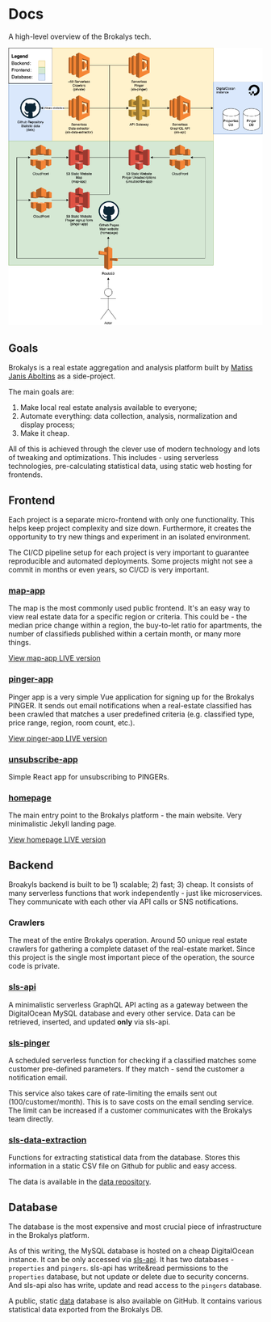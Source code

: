 # Docs
A high-level overview of the Brokalys tech.

<!-- Image source stored in: https://app.diagrams.net/#G1JDARyR95jIQxrockt5DWa3oAO-M-QbD --->
![diagram](static/diagram.png)

## Goals
Brokalys is a real estate aggregation and analysis platform built by [Matiss Janis Aboltins] as a side-project.

The main goals are:
1) Make local real estate analysis available to everyone;
2) Automate everything: data collection, analysis, normalization and display process;
3) Make it cheap.

All of this is achieved through the clever use of modern technology and lots of tweaking and optimizations. This includes - using serverless technologies, pre-calculating statistical data, using static web hosting for frontends.


## Frontend
Each project is a separate micro-frontend with only one functionality. This helps keep project complexity and size down. Furthermore, it creates the opportunity to try new things and experiment in an isolated environment.

The CI/CD pipeline setup for each project is very important to guarantee reproducible and automated deployments. Some projects might not see a commit in months or even years, so CI/CD is very important.

### [map-app]
The map is the most commonly used public frontend. It's an easy way to view real estate data for a specific region or criteria. This could be - the median price change within a region, the buy-to-let ratio for apartments, the number of classifieds published within a certain month, or many more things.

[View map-app LIVE version][live-map-app]

### [pinger-app]
Pinger app is a very simple Vue application for signing up for the Brokalys PINGER. It sends out email notifications when a real-estate classified has been crawled that matches a user predefined criteria (e.g. classified type, price range, region, room count, etc.).

[View pinger-app LIVE version][live-pinger-app]

### [unsubscribe-app]
Simple React app for unsubscribing to PINGERs.

### [homepage]
The main entry point to the Brokalys platform - the main website. Very minimalistic Jekyll landing page.

[View homepage LIVE version][live-homepage]


## Backend
Broakyls backend is built to be 1) scalable; 2) fast; 3) cheap. It consists of many serverless functions that work independently - just like microservices. They communicate with each other via API calls or SNS notifications.

### Crawlers
The meat of the entire Brokalys operation. Around 50 unique real estate crawlers for gathering a complete dataset of the real-estate market. Since this project is the single most important piece of the operation, the source code is private.

### [sls-api]
A minimalistic serverless GraphQL API acting as a gateway between the DigitalOcean MySQL database and every other service. Data can be retrieved, inserted, and updated **only** via sls-api.

### [sls-pinger]
A scheduled serverless function for checking if a classified matches some customer pre-defined parameters. If they match - send the customer a notification email.

This service also takes care of rate-limiting the emails sent out (100/customer/month). This is to save costs on the email sending service. The limit can be increased if a customer communicates with the Brokalys team directly.

### [sls-data-extraction]
Functions for extracting statistical data from the database. Stores this information in a static CSV file on Github for public and easy access.

The data is available in the [data repository][data].


## Database
The database is the most expensive and most crucial piece of infrastructure in the Brokalys platform.

As of this writing, the MySQL database is hosted on a cheap DigitalOcean instance. It can be only accessed via [sls-api]. It has two databases - `properties` and `pingers`. sls-api has write&read permissions to the `properties` database, but not update or delete due to security concerns. And sls-api also has write, update and read access to the `pingers` database.

A public, static [data] database is also available on GitHub. It contains various statistical data exported from the Brokalys DB.



[Matiss Janis Aboltins]: https://mja.lv
[map-app]: https://github.com/brokalys/map
[pinger-app]: https://github.com/brokalys/pinger-app
[unsubscribe-app]: https://github.com/brokalys/unsubscribe-app
[homepage]: https://github.com/brokalys/homepage
[sls-api]: https://github.com/brokalys/sls-api
[sls-pinger]: https://github.com/brokalys/sls-pinger
[sls-data-extraction]: https://github.com/brokalys/sls-data-extraction
[data]: https://github.com/brokalys/data
[live-map-app]: https://map.brokalys.com
[live-pinger-app]: https://pinger.brokalys.com
[live-homepage]: https://brokalys.com
